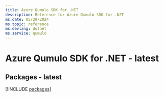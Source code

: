 ```yaml
---
title: Azure Qumulo SDK for .NET
description: Reference for Azure Qumulo SDK for .NET
ms.date: 05/29/2024
ms.topic: reference
ms.devlang: dotnet
ms.service: qumulo
---
```

# Azure Qumulo SDK for .NET - latest
## Packages - latest
[!INCLUDE [packages](qumulo-index.md)]